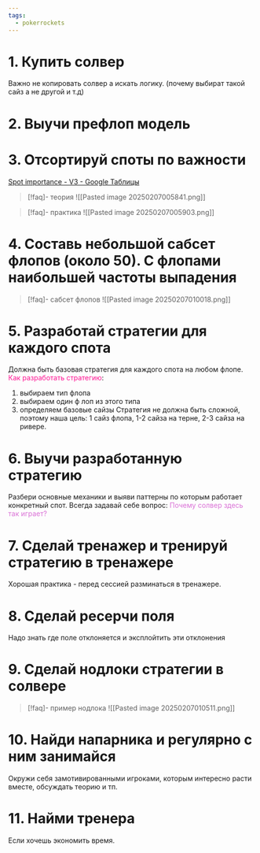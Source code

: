 ```yaml
---
tags:
  - pokerrockets
---
```

# 1. Купить солвер
Важно не копировать солвер а искать логику. (почему выбират такой сайз а не другой и т.д)
# 2. Выучи префлоп модель

# 3. Отсортируй споты по важности
[Spot importance - V3 - Google Таблицы](https://docs.google.com/spreadsheets/d/1TsQb5fh0lOnMrrp0gSOK04yYpkWWEhOkLOelce_IGUQ/edit?gid=404568048#gid=404568048)
> [!faq]- теория
> ![[Pasted image 20250207005841.png]]

> [!faq]- практика
>  ![[Pasted image 20250207005903.png]]
# 4. Составь небольшой сабсет флопов (около 50). С флопами наибольшей частоты выпадения
> [!faq]- сабсет флопов
>  ![[Pasted image 20250207010018.png]]
# 5. Разработай стратегии для каждого спота
Должна быть  базовая стратегия для каждого спота на любом флопе.
<span style="color:rgb(255, 20, 147)">Как  разработать стратегию</span>:
1. выбираем тип флопа
2. выбираем один ф лоп из этого типа
3. определяем базовые сайзы
Стратегия не должна быть сложной, поэтому наша цель:
1 сайз флопа, 1-2 сайза на терне, 2-3 сайза на ривере.
# 6. Выучи разработанную стратегию
Разбери основные механики и выяви паттерны по которым работает конкретный спот. Всегда задавай себе вопрос: <span style="color:rgb(218, 112, 214)">Почему солвер здесь так играет</span><span style="color:rgb(218, 112, 214)">?</span> 

# 7. Сделай тренажер и тренируй стратегию в тренажере
Хорошая практика - перед сессией разминаться в тренажере.

# 8. Сделай ресерчи поля
Надо знать где поле отклоняется и эксплойтить эти отклонения
# 9. Сделай нодлоки стратегии в солвере
> [!faq]- пример нодлока
>  ![[Pasted image 20250207010511.png]]

# 10. Найди напарника и регулярно с ним занимайся
Окружи себя замотивированными игроками, которым интересно расти вместе, обсуждать теорию и тп.

# 11. Найми тренера
Если хочешь экономить время.